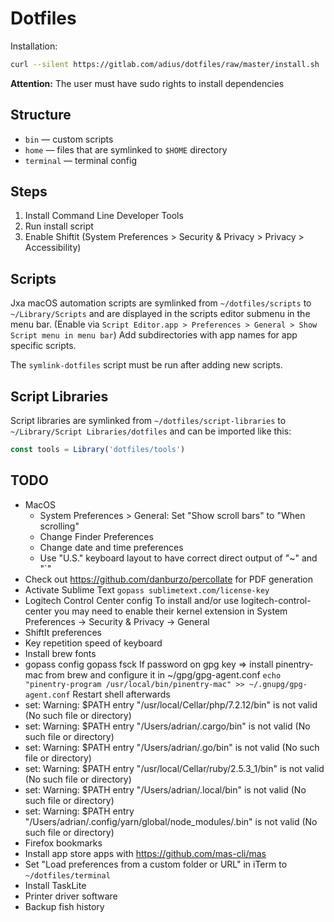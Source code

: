 # Dotfiles

Installation:

```bash
curl --silent https://gitlab.com/adius/dotfiles/raw/master/install.sh | bash
```

**Attention:** The user must have sudo rights to install dependencies


## Structure

* `bin` — custom scripts
* `home` — files that are symlinked to `$HOME` directory
* `terminal` — terminal config


## Steps

1. Install Command Line Developer Tools
1. Run install script
1. Enable Shiftit
    (System Preferences > Security & Privacy > Privacy > Accessibility)


## Scripts

Jxa macOS automation scripts are symlinked from
`~/dotfiles/scripts` to `~/Library/Scripts`
and are displayed in the scripts editor submenu in the menu bar.
(Enable via
`Script Editor.app > Preferences > General > Show Script menu in menu bar`)
Add subdirectories with app names for app specific scripts.

The `symlink-dotfiles` script must be run after adding new scripts.


## Script Libraries

Script libraries are symlinked from
`~/dotfiles/script-libraries` to `~/Library/Script Libraries/dotfiles`
and can be imported like this:

```js
const tools = Library('dotfiles/tools')
```


## TODO

- MacOS
    - System Preferences > General: Set "Show scroll bars" to "When scrolling"
    - Change Finder Preferences
    - Change date and time preferences
    - Use "U.S." keyboard layout to have correct direct output of "~" and "\`"
- Check out https://github.com/danburzo/percollate for PDF generation
- Activate Sublime Text `gopass sublimetext.com/license-key`
- Logitech Control Center config
  To install and/or use logitech-control-center you may need to enable their kernel extension in
  System Preferences → Security & Privacy → General
- ShiftIt preferences
- Key repetition speed of keyboard
- Install brew fonts
- gopass config
  gopass fsck
  If password on gpg key => install pinentry-mac from brew and configure it in ~/gpg/gpg-agent.conf
  `echo "pinentry-program /usr/local/bin/pinentry-mac" >> ~/.gnupg/gpg-agent.conf`
  Restart shell afterwards
- set: Warning: $PATH entry "/usr/local/Cellar/php/7.2.12/bin" is not valid (No such file or directory)
- set: Warning: $PATH entry "/Users/adrian/.cargo/bin" is not valid (No such file or directory)
- set: Warning: $PATH entry "/Users/adrian/.go/bin" is not valid (No such file or directory)
- set: Warning: $PATH entry "/usr/local/Cellar/ruby/2.5.3_1/bin" is not valid (No such file or directory)
- set: Warning: $PATH entry "/Users/adrian/.local/bin" is not valid (No such file or directory)
- set: Warning: $PATH entry "/Users/adrian/.config/yarn/global/node_modules/.bin" is not valid (No such file or directory)
- Firefox bookmarks
- Install app store apps with https://github.com/mas-cli/mas
- Set "Load preferences from a custom folder or URL" in iTerm to `~/dotfiles/terminal`
- Install TaskLite
- Printer driver software
- Backup fish history
